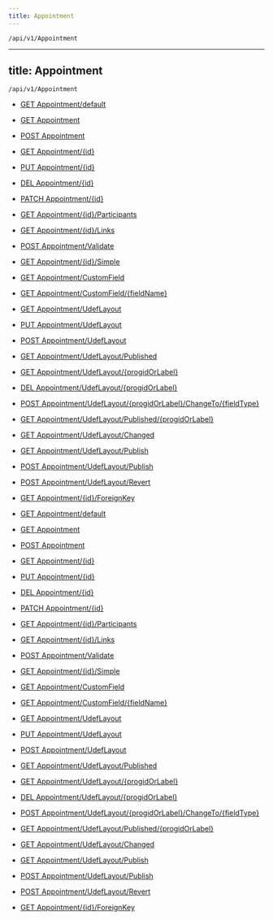 ```yaml
---
title: Appointment
---
```


```http
/api/v1/Appointment
```

---
title: Appointment
---

```http
/api/v1/Appointment
```




* [GET Appointment/default](v1AppointmentEntity_DefaultAppointmentEntity.md)

* [GET Appointment](v1AppointmentEntity_GetAll.md)

* [POST Appointment](v1AppointmentEntity_PostAppointmentEntity.md)

* [GET Appointment/{id}](v1AppointmentEntity_GetAppointmentEntity.md)

* [PUT Appointment/{id}](v1AppointmentEntity_PutAppointmentEntity.md)

* [DEL Appointment/{id}](v1AppointmentEntity_DeleteAppointmentEntity.md)

* [PATCH Appointment/{id}](v1AppointmentEntity_PatchAppointmentEntity.md)

* [GET Appointment/{id}/Participants](v1AppointmentEntity_Participants.md)

* [GET Appointment/{id}/Links](v1AppointmentEntity_Links.md)

* [POST Appointment/Validate](v1AppointmentEntity_ValidateAppointmentEntity.md)

* [GET Appointment/{id}/Simple](v1AppointmentEntity_Simple.md)

* [GET Appointment/CustomField](v1AppointmentEntity_GetCustomFieldInfoList.md)

* [GET Appointment/CustomField/{fieldName}](v1AppointmentEntity_GetCustomFieldInfo.md)

* [GET Appointment/UdefLayout](v1AppointmentEntity_GetUdefLayout.md)

* [PUT Appointment/UdefLayout](v1AppointmentEntity_SaveUdefLayout.md)

* [POST Appointment/UdefLayout](v1AppointmentEntity_AddUdefField.md)

* [GET Appointment/UdefLayout/Published](v1AppointmentEntity_GetPublishedUdefLayout.md)

* [GET Appointment/UdefLayout/{progidOrLabel}](v1AppointmentEntity_GetUdefFieldInfo.md)

* [DEL Appointment/UdefLayout/{progidOrLabel}](v1AppointmentEntity_DeleteUdefFieldInfo.md)

* [POST Appointment/UdefLayout/{progidOrLabel}/ChangeTo/{fieldType}](v1AppointmentEntity_ChangeFieldType.md)

* [GET Appointment/UdefLayout/Published/{progidOrLabel}](v1AppointmentEntity_GetPublishedUdefFieldInfo.md)

* [GET Appointment/UdefLayout/Changed](v1AppointmentEntity_DetectUnpublishedChanges.md)

* [GET Appointment/UdefLayout/Publish](v1AppointmentEntity_IsPublishUdefLayoutActive.md)

* [POST Appointment/UdefLayout/Publish](v1AppointmentEntity_PublishUdefLayout.md)

* [POST Appointment/UdefLayout/Revert](v1AppointmentEntity_RevertUdefLayout.md)

* [GET Appointment/{id}/ForeignKey](v1AppointmentEntity_GetAllForeignKeysOnEntity.md)


* [GET Appointment/default](v1AppointmentEntity_DefaultAppointmentEntity.md)

* [GET Appointment](v1AppointmentEntity_GetAll.md)

* [POST Appointment](v1AppointmentEntity_PostAppointmentEntity.md)

* [GET Appointment/{id}](v1AppointmentEntity_GetAppointmentEntity.md)

* [PUT Appointment/{id}](v1AppointmentEntity_PutAppointmentEntity.md)

* [DEL Appointment/{id}](v1AppointmentEntity_DeleteAppointmentEntity.md)

* [PATCH Appointment/{id}](v1AppointmentEntity_PatchAppointmentEntity.md)

* [GET Appointment/{id}/Participants](v1AppointmentEntity_Participants.md)

* [GET Appointment/{id}/Links](v1AppointmentEntity_Links.md)

* [POST Appointment/Validate](v1AppointmentEntity_ValidateAppointmentEntity.md)

* [GET Appointment/{id}/Simple](v1AppointmentEntity_Simple.md)

* [GET Appointment/CustomField](v1AppointmentEntity_GetCustomFieldInfoList.md)

* [GET Appointment/CustomField/{fieldName}](v1AppointmentEntity_GetCustomFieldInfo.md)

* [GET Appointment/UdefLayout](v1AppointmentEntity_GetUdefLayout.md)

* [PUT Appointment/UdefLayout](v1AppointmentEntity_SaveUdefLayout.md)

* [POST Appointment/UdefLayout](v1AppointmentEntity_AddUdefField.md)

* [GET Appointment/UdefLayout/Published](v1AppointmentEntity_GetPublishedUdefLayout.md)

* [GET Appointment/UdefLayout/{progidOrLabel}](v1AppointmentEntity_GetUdefFieldInfo.md)

* [DEL Appointment/UdefLayout/{progidOrLabel}](v1AppointmentEntity_DeleteUdefFieldInfo.md)

* [POST Appointment/UdefLayout/{progidOrLabel}/ChangeTo/{fieldType}](v1AppointmentEntity_ChangeFieldType.md)

* [GET Appointment/UdefLayout/Published/{progidOrLabel}](v1AppointmentEntity_GetPublishedUdefFieldInfo.md)

* [GET Appointment/UdefLayout/Changed](v1AppointmentEntity_DetectUnpublishedChanges.md)

* [GET Appointment/UdefLayout/Publish](v1AppointmentEntity_IsPublishUdefLayoutActive.md)

* [POST Appointment/UdefLayout/Publish](v1AppointmentEntity_PublishUdefLayout.md)

* [POST Appointment/UdefLayout/Revert](v1AppointmentEntity_RevertUdefLayout.md)

* [GET Appointment/{id}/ForeignKey](v1AppointmentEntity_GetAllForeignKeysOnEntity.md)